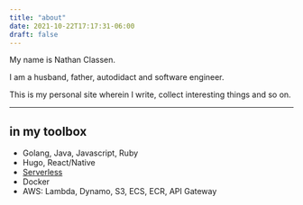 ```yaml
---
title: "about"
date: 2021-10-22T17:17:31-06:00
draft: false
---
```


My name is Nathan Classen.

I am a husband, father, autodidact and software engineer.

This is my personal site wherein I write, collect interesting things and so on.

---
## in my toolbox

- Golang, Java, Javascript, Ruby
- Hugo, React/Native
- [Serverless](https://serverless.com)
- Docker
- AWS: Lambda, Dynamo, S3, ECS, ECR, API Gateway
